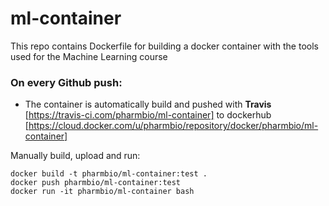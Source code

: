 # ml-container
This repo contains Dockerfile for building a docker container with the tools used for the Machine Learning course

### On every Github push:
- The container is automatically build and pushed with **Travis** [https://travis-ci.com/pharmbio/ml-container] to dockerhub [https://cloud.docker.com/u/pharmbio/repository/docker/pharmbio/ml-container]

Manually build, upload and run:
```
docker build -t pharmbio/ml-container:test .
docker push pharmbio/ml-container:test
docker run -it pharmbio/ml-container bash
```
